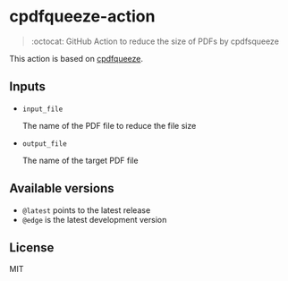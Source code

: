 # cpdfqueeze-action

> :octocat: GitHub Action to reduce the size of PDFs by cpdfsqueeze

This action is based on [cpdfqueeze](https://github.com/johnwhitington/cpdfsqueeze).

## Inputs

* `input_file`

    The name of the PDF file to reduce the file size

* `output_file`

    The name of the target PDF file

## Available versions

* `@latest` points to the latest release
* `@edge` is the latest development version

## License

MIT
